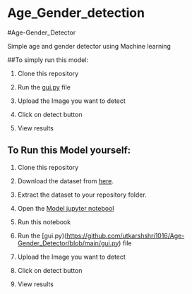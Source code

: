 # Age_Gender_detection

#Age-Gender_Detector

Simple age and gender detector using Machine learning

##To simply run this model:

1. Clone this repository

2. Run the [gui.py](https://github.com/k-Niraj-kumar/Age_Gender_detection/blob/main/gui.py) file

3. Upload the Image you want to detect

4. Click on detect button

5. View results

## To Run this Model yourself:

1. Clone this repository

2. Download the dataset from [here](https://www.kaggle.com/jangedoo/utkface-new).

3. Extract the dataset to your repository folder.

4. Open the [Model jupyter notebool](https://github.com/k-Niraj-kumar/Age_Gender_detection/blob/main/untitleed.ipynb)

5. Run this notebook

6. Run the [gui.py)(https://github.com/utkarshshri1016/Age-Gender_Detector/blob/main/gui.py) file

7. Upload the Image you want to detect

8. Click on detect button

9. View results


